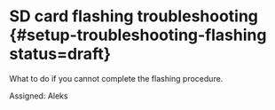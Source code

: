 # SD card flashing troubleshooting {#setup-troubleshooting-flashing status=draft}

What to do if you cannot complete the flashing procedure. 

Assigned: Aleks


